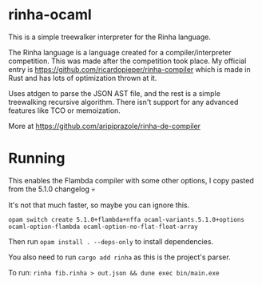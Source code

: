 # rinha-ocaml

This is a simple treewalker interpreter for the Rinha language.

The Rinha language is a language created for a compiler/interpreter competition. This was made after the competition took place. My official entry is https://github.com/ricardopieper/rinha-compiler which is made in Rust and has lots of optimization thrown at it.

Uses atdgen to parse the JSON AST file, and the rest is a simple treewalking recursive algorithm. There isn't support for any advanced features like TCO or memoization.

More at https://github.com/aripiprazole/rinha-de-compiler

# Running

This enables the Flambda compiler with some other options, I copy pasted from the 5.1.0 changelog 💀

It's not that much faster, so maybe you can ignore this.

```
opam switch create 5.1.0+flambda+nffa ocaml-variants.5.1.0+options ocaml-option-flambda ocaml-option-no-flat-float-array
```

Then run `opam install . --deps-only` to install dependencies.

You also need to run `cargo add rinha` as this is the project's parser.

To run: `rinha fib.rinha > out.json && dune exec bin/main.exe`

